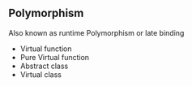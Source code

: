 ## Polymorphism 
Also known as runtime Polymorphism or late binding
- Virtual function
- Pure Virtual function
- Abstract class
- Virtual class

